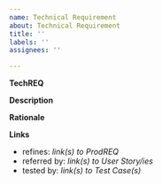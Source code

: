 ```yaml
---
name: Technical Requirement
about: Technical Requirement
title: ''
labels: ''
assignees: ''

---
```


**TechREQ**


**Description**


**Rationale**


**Links**
  - refines: _link(s) to ProdREQ_
  - referred by: _link(s) to User Story/ies_
  - tested by: _link(s) to Test Case(s)_
